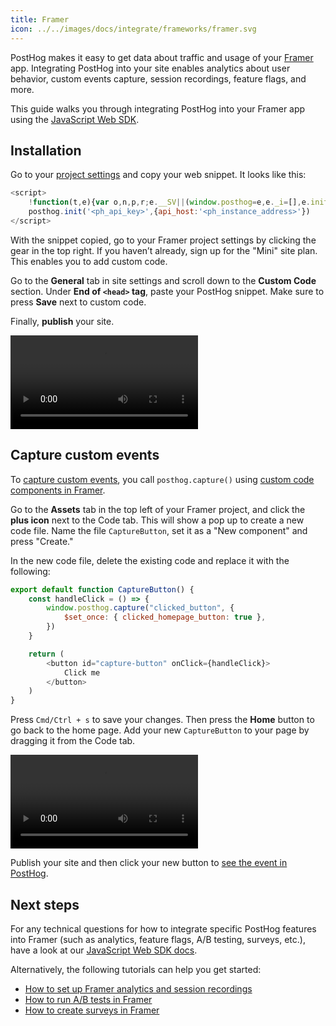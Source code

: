 ```yaml
---
title: Framer
icon: ../../images/docs/integrate/frameworks/framer.svg
---
```


PostHog makes it easy to get data about traffic and usage of your [Framer](https://www.framer.com/) app. Integrating PostHog into your site enables analytics about user behavior, custom events capture, session recordings, feature flags, and more.

This guide walks you through integrating PostHog into your Framer app using the [JavaScript Web SDK](/docs/libraries/js).

## Installation

Go to your [project settings](https://us.posthog.com/settings/project#snippet) and copy your web snippet. It looks like this:

```js
<script>
    !function(t,e){var o,n,p,r;e.__SV||(window.posthog=e,e._i=[],e.init=function(i,s,a){function g(t,e){var o=e.split(".");2==o.length&&(t=t[o[0]],e=o[1]),t[e]=function(){t.push([e].concat(Array.prototype.slice.call(arguments,0)))}}(p=t.createElement("script")).type="text/javascript",p.async=!0,p.src=s.api_host+"/static/array.js",(r=t.getElementsByTagName("script")[0]).parentNode.insertBefore(p,r);var u=e;for(void 0!==a?u=e[a]=[]:a="posthog",u.people=u.people||[],u.toString=function(t){var e="posthog";return"posthog"!==a&&(e+="."+a),t||(e+=" (stub)"),e},u.people.toString=function(){return u.toString(1)+".people (stub)"},o="capture identify alias people.set people.set_once set_config register register_once unregister opt_out_capturing has_opted_out_capturing opt_in_capturing reset isFeatureEnabled onFeatureFlags getFeatureFlag getFeatureFlagPayload reloadFeatureFlags group updateEarlyAccessFeatureEnrollment getEarlyAccessFeatures getActiveMatchingSurveys getSurveys onSessionId".split(" "),n=0;n<o.length;n++)g(u,o[n]);e._i.push([i,s,a])},e.__SV=1)}(document,window.posthog||[]);
    posthog.init('<ph_api_key>',{api_host:'<ph_instance_address>'})
</script>
```

With the snippet copied, go to your Framer project settings by clicking the gear in the top right. If you haven’t already, sign up for the "Mini" site plan. This enables you to add custom code.

Go to the **General** tab in site settings and scroll down to the **Custom Code** section. Under **End of `<head>` tag**, paste your PostHog snippet. Make sure to press **Save** next to custom code.

Finally, **publish** your site.

![How to add PostHog to Framer](./images/add-posthog-to-framer.mp4)

## Capture custom events

To [capture custom events](/docs/product-analytics/capture-events), you call `posthog.capture()` using [custom code components in Framer](https://www.framer.com/developers/#code-components).

Go to the **Assets** tab in the top left of your Framer project, and click the **plus icon** next to the Code tab. This will show a pop up to create a new code file. Name the file `CaptureButton`, set it as a "New component" and press "Create."

In the new code file, delete the existing code and replace it with the following:

```js
export default function CaptureButton() {
    const handleClick = () => {
        window.posthog.capture("clicked_button", {
            $set_once: { clicked_homepage_button: true },
        })
    }

    return (
        <button id="capture-button" onClick={handleClick}>
            Click me
        </button>
    )
}
```

Press `Cmd/Ctrl + s` to save your changes. Then press the **Home** button to go back to the home page. Add your new `CaptureButton` to your page by dragging it from the Code tab.

![Create a code snippet in Framer](./images/framer-create-code-component.mp4)

Publish your site and then click your new button to [see the event in PostHog](https://app.posthog.com/events).

## Next steps

For any technical questions for how to integrate specific PostHog features into Framer (such as analytics, feature flags, A/B testing, surveys, etc.), have a look at our [JavaScript Web SDK docs](/docs/libraries/js).

Alternatively, the following tutorials can help you get started:

- [How to set up Framer analytics and session recordings](/tutorials/framer-analytics)
- [How to run A/B tests in Framer](/tutorials/framer-ab-tests)
- [How to create surveys in Framer](/tutorials/framer-surveys)